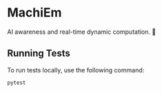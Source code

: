 # MachiEm

AI awareness and real-time dynamic computation. 🤖

## Running Tests

To run tests locally, use the following command:

```bash
pytest
